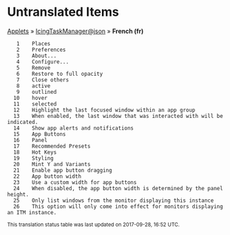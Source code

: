 # Untranslated Items
[Applets](../../../README.md) &#187; [IcingTaskManager@json](../README.md) &#187; **French (fr)**

       1	Places
       2	Preferences
       3	About...
       4	Configure...
       5	Remove
       6	Restore to full opacity
       7	Close others
       8	active
       9	outlined
      10	hover
      11	selected
      12	Highlight the last focused window within an app group
      13	When enabled, the last window that was interacted with will be indicated.
      14	Show app alerts and notifications
      15	App Buttons
      16	Panel
      17	Recommended Presets
      18	Hot Keys
      19	Styling
      20	Mint Y and Variants
      21	Enable app button dragging
      22	App button width
      23	Use a custom width for app buttons
      24	When disabled, the app button width is determined by the panel height.
      25	Only list windows from the monitor displaying this instance
      26	This option will only come into effect for monitors displaying an ITM instance.

<sup>This translation status table was last updated on 2017-09-28, 16:52 UTC.</sup>
